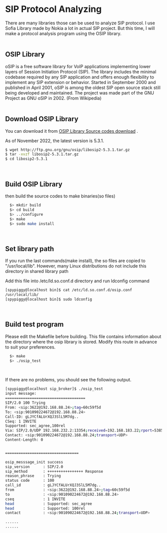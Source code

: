 # SIP Protocol Analyzing

There are many libraries those can be used to analyze SIP protocol.
I use Sofia Library made by Nokia a lot in actual SIP project. But this time, I will make a protocol analysis program using the OSIP library.
<br><br>


##  OSIP Library

oSIP is a free software library for VoIP applications implementing lower layers of Session Initiation Protocol (SIP). The library includes the minimal codebase required by any SIP application and offers enough flexibility to implement any SIP extension or behavior. Started in September 2000 and published in April 2001, oSIP is among the oldest SIP open source stack still being developed and maintained. The project was made part of the GNU Project as GNU oSIP in 2002. (From Wikipedia)
<br><br>


##  Download OSIP Library

You can download it from  [OSIP Library Source codes download](http://ftp.gnu.org/gnu/osip/)  .

As of November 2022, the latest version is 5.3.1.
``` bash
$ wget http://ftp.gnu.org/gnu/osip/libosip2-5.3.1.tar.gz
$ tar -xvzf libosip2-5.3.1.tar.gz
$ cd libosip2-5.3.1
```
<br>

##  Build OSIP Library
then build the source codes to make binaries(so files)

``` bash
  $> mkdir build
  $> cd build
  $> ../configure
  $> make
  $> sudo make install
```
<br>

##  Set library path
If you run the last commands(make install), the so files are copied to "/usr/local/lib".
However, many Linux distributions do not include this directory in shared library path


Add this file into /etc/ld.so.conf.d directory and run ldconfig command
``` bash
[spypiggy@localhost bin]$ cat /etc/ld.so.conf.d/osip.conf
/usr/local/lib/
[spypiggy@localhost bin]$ sudo ldconfig
```
<br>


##  Build test program
Please edit the Makefile before building. This file contains information about the directory where the osip library is stored. Modify this route in advance to suit your preferences.

``` bash
  $> make
  $> ./osip_test
```   
<br>

If there are no problems, you should see the following output.
<br>

``` bash
[spypiggy@localhost sip_broker]$ ./osip_test
input message:
====================================
SIP/2.0 100 Trying
From: <sip:3622@192.168.88.24>;tag=60c59f5d
To: <sip:901090224672@192.168.88.24>
Call-ID: gLJYCfALUrXQJ3SlL5M7dg..
CSeq: 1 INVITE
Supported: sec_agree,100rel
Via: SIP/2.0/UDP 192.168.232.2:13354;received=192.168.183.22;rport=53857;branch=z9hG4bK-524287-1---514818181cd10618
Contact: <sip:901090224672@192.168.88.24;transport=UDP>
Content-Length: 0


=================================

osip_messsage_init success
sip_version      : SIP/2.0
sip_method       : ++++++++++++++++ Response
reason_phrase    : Trying
status code      : 100
call_id          : gLJYCfALUrXQJ3SlL5M7dg..
from             : <sip:3622@192.168.88.24>;tag=60c59f5d
to               : <sip:901090224672@192.168.88.24>
cseq             : 1 INVITE
head             : Supported: sec_agree
head             : Supported: 100rel
contact          : <sip:901090224672@192.168.88.24;transport=UDP>

......
......

```  


 
